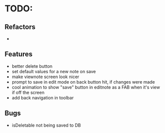 # TODO:

## Refactors
-

## Features
- better delete button
- set default values for a new note on save
- make viewnote screen look nicer
- prompt to save in edit mode on back button hit, if changes were made
- cool animation to show "save" button in editnote as a FAB when it's view if off the screen
- add back navigation in toolbar

## Bugs
- isDeletable not being saved to DB
